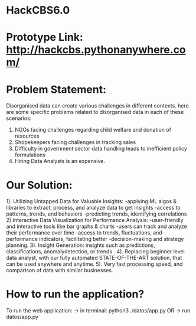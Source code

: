 # HackCBS6.0

# Prototype Link: http://hackcbs.pythonanywhere.com/

# Problem Statement:
Disorganised data can create various challenges in different contexts. here are some specific problems related to disorganised data in each of these scenarios:
1. NGOs facing challenges regarding child welfare and donation of resources
2. Shopekeepers facing challenges in tracking sales
3. Difficulty in government sector data handling leads to inefficient policy formulations
4. Hiring Data Analysts is an expensive.

# Our Solution:
1). Utilizing Untapped Data for Valuable Insights:
-applying ML algos & libraries to extract, process, and analyze data to get insights
-access to patterns, trends, and behaviors 
-predicting trends, identifying correlations
2).Interactive Data Visualization for Performance Analysis:
-user-friendly and interactive tools like bar graphs & charts
-users can track and analyze their performance over time 
-access to trends, fluctuations, and performance indicators, facilitating better -decision-making and strategy planning.
3). Insight Generation: 
 insights such as predictions, classifications, anomalydetection, or trends .
4). Replacing beginner level data analyst, with our fully automated STATE-OF-THE-ART solution, that can be used anywhere and anytime.
5). Very fast processing speed, and comparison of data with similar businesses.


# How to run the application?
To run the web application:
  -> in terminal: python3 ./datos/app.py
  OR
  -> run datos/app.py
